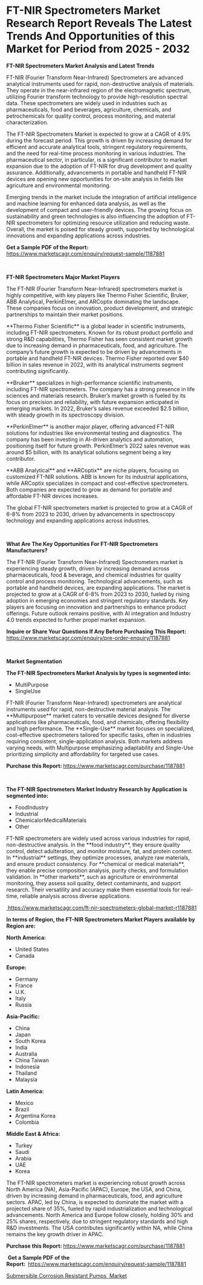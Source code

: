 <p><h1>FT-NIR Spectrometers Market Research Report Reveals The Latest Trends And Opportunities of this Market for Period from 2025 - 2032</h1></p><p><strong>FT-NIR Spectrometers Market Analysis and Latest Trends</strong></p>
<p><p>FT-NIR (Fourier Transform Near-Infrared) Spectrometers are advanced analytical instruments used for rapid, non-destructive analysis of materials. They operate in the near-infrared region of the electromagnetic spectrum, utilizing Fourier transform technology to provide high-resolution spectral data. These spectrometers are widely used in industries such as pharmaceuticals, food and beverages, agriculture, chemicals, and petrochemicals for quality control, process monitoring, and material characterization.</p><p>The FT-NIR Spectrometers Market is expected to grow at a CAGR of 4.9% during the forecast period. This growth is driven by increasing demand for efficient and accurate analytical tools, stringent regulatory requirements, and the need for real-time process monitoring in various industries. The pharmaceutical sector, in particular, is a significant contributor to market expansion due to the adoption of FT-NIR for drug development and quality assurance. Additionally, advancements in portable and handheld FT-NIR devices are opening new opportunities for on-site analysis in fields like agriculture and environmental monitoring.</p><p>Emerging trends in the market include the integration of artificial intelligence and machine learning for enhanced data analysis, as well as the development of compact and user-friendly devices. The growing focus on sustainability and green technologies is also influencing the adoption of FT-NIR spectrometers for optimizing resource utilization and reducing waste. Overall, the market is poised for steady growth, supported by technological innovations and expanding applications across industries.</p></p>
<p><strong>Get a Sample PDF of the Report:&nbsp;</strong> <a href="https://www.marketscagr.com/enquiry/request-sample/1187881?utm_campaign=1998&utm_medium=2&utm_source=Github&utm_content=ia&utm_term=20012025&utm_id=ft-nir-spectrometers">https://www.marketscagr.com/enquiry/request-sample/1187881</a></p>
<p>&nbsp;</p>
<p><strong>FT-NIR Spectrometers Major Market Players</strong></p>
<p><p>The FT-NIR (Fourier Transform Near-Infrared) spectrometers market is highly competitive, with key players like Thermo Fisher Scientific, Bruker, ABB Analytical, PerkinElmer, and ARCoptix dominating the landscape. These companies focus on innovation, product development, and strategic partnerships to maintain their market positions.</p><p>**Thermo Fisher Scientific** is a global leader in scientific instruments, including FT-NIR spectrometers. Known for its robust product portfolio and strong R&D capabilities, Thermo Fisher has seen consistent market growth due to increasing demand in pharmaceuticals, food, and agriculture. The company’s future growth is expected to be driven by advancements in portable and handheld FT-NIR devices. Thermo Fisher reported over $40 billion in sales revenue in 2022, with its analytical instruments segment contributing significantly.</p><p>**Bruker** specializes in high-performance scientific instruments, including FT-NIR spectrometers. The company has a strong presence in life sciences and materials research. Bruker’s market growth is fueled by its focus on precision and reliability, with future expansion anticipated in emerging markets. In 2022, Bruker’s sales revenue exceeded $2.5 billion, with steady growth in its spectroscopy division.</p><p>**PerkinElmer** is another major player, offering advanced FT-NIR solutions for industries like environmental testing and diagnostics. The company has been investing in AI-driven analytics and automation, positioning itself for future growth. PerkinElmer’s 2022 sales revenue was around $5 billion, with its analytical solutions segment being a key contributor.</p><p>**ABB Analytical** and **ARCoptix** are niche players, focusing on customized FT-NIR solutions. ABB is known for its industrial applications, while ARCoptix specializes in compact and cost-effective spectrometers. Both companies are expected to grow as demand for portable and affordable FT-NIR devices increases.</p><p>The global FT-NIR spectrometers market is projected to grow at a CAGR of 6-8% from 2023 to 2030, driven by advancements in spectroscopy technology and expanding applications across industries.</p></p>
<p>&nbsp;</p>
<p><strong>What Are The Key Opportunities For FT-NIR Spectrometers Manufacturers?</strong></p>
<p><p>The FT-NIR (Fourier Transform Near-Infrared) Spectrometers market is experiencing steady growth, driven by increasing demand across pharmaceuticals, food & beverage, and chemical industries for quality control and process monitoring. Technological advancements, such as portable and handheld devices, are expanding applications. The market is projected to grow at a CAGR of 6-8% from 2023 to 2030, fueled by rising adoption in emerging economies and stringent regulatory standards. Key players are focusing on innovation and partnerships to enhance product offerings. Future outlook remains positive, with AI integration and Industry 4.0 trends expected to further propel market expansion.</p></p>
<p><strong>Inquire or Share Your Questions If Any Before Purchasing This Report:</strong> <a href="https://www.marketscagr.com/enquiry/pre-order-enquiry/1187881?utm_campaign=1998&utm_medium=2&utm_source=Github&utm_content=ia&utm_term=20012025&utm_id=ft-nir-spectrometers">https://www.marketscagr.com/enquiry/pre-order-enquiry/1187881</a></p>
<p>&nbsp;</p>
<p><strong>Market Segmentation</strong></p>
<p><strong>The FT-NIR Spectrometers Market Analysis by types is segmented into:</strong></p>
<p><ul><li>MultiPurpose</li><li>SingleUse</li></ul></p>
<p><p>FT-NIR (Fourier Transform Near-Infrared) spectrometers are analytical instruments used for rapid, non-destructive material analysis. The **Multipurpose** market caters to versatile devices designed for diverse applications like pharmaceuticals, food, and chemicals, offering flexibility and high performance. The **Single-Use** market focuses on specialized, cost-effective spectrometers tailored for specific tasks, often in industries requiring consistent, single-application analysis. Both markets address varying needs, with Multipurpose emphasizing adaptability and Single-Use prioritizing simplicity and affordability for targeted use cases.</p></p>
<p><strong>Purchase this Report:&nbsp;</strong><a href="https://www.marketscagr.com/purchase/1187881?utm_campaign=1998&utm_medium=2&utm_source=Github&utm_content=ia&utm_term=20012025&utm_id=ft-nir-spectrometers">https://www.marketscagr.com/purchase/1187881</a></p>
<p>&nbsp;</p>
<p><strong>The FT-NIR Spectrometers Market Industry Research by Application is segmented into:</strong></p>
<p><ul><li>FoodIndustry</li><li>Industrial</li><li>ChemicalorMedicalMaterials</li><li>Other</li></ul></p>
<p><p>FT-NIR spectrometers are widely used across various industries for rapid, non-destructive analysis. In the **food industry**, they ensure quality control, detect adulteration, and monitor moisture, fat, and protein content. In **industrial** settings, they optimize processes, analyze raw materials, and ensure product consistency. For **chemical or medical materials**, they enable precise composition analysis, purity checks, and formulation validation. In **other markets**, such as agriculture or environmental monitoring, they assess soil quality, detect contaminants, and support research. Their versatility and accuracy make them essential tools for real-time, reliable analysis across diverse applications.</p></p>
<p><a href="https://www.marketscagr.com/ft-nir-spectrometers-global-market-r1187881?utm_campaign=1998&utm_medium=2&utm_source=Github&utm_content=ia&utm_term=20012025&utm_id=ft-nir-spectrometers">&nbsp;https://www.marketscagr.com/ft-nir-spectrometers-global-market-r1187881</a></p>
<p><strong>In terms of Region, the FT-NIR Spectrometers Market Players available by Region are:</strong></p>
<p>
    <p> <strong> North America: </strong>
        <ul>
            <li>United States</li>
            <li>Canada</li>
        </ul>
        </p> 
    <p> <strong> Europe: </strong>
        <ul>
            <li>Germany</li>
            <li>France</li>
            <li>U.K.</li>
            <li>Italy</li>
            <li>Russia</li>
        </ul>
        </p> 
    <p> <strong> Asia-Pacific: </strong>
        <ul>
            <li>China</li>
            <li>Japan</li>
            <li>South Korea</li>
            <li>India</li>
            <li>Australia</li>
            <li>China Taiwan</li>
            <li>Indonesia</li>
            <li>Thailand</li>
            <li>Malaysia</li>
        </ul>
        </p> 
    <p> <strong> Latin America: </strong>
        <ul>
            <li>Mexico</li>
            <li>Brazil</li>
            <li>Argentina Korea</li>
            <li>Colombia</li>
        </ul>
        </p> 
    <p> <strong> Middle East & Africa: </strong>
        <ul>
            <li>Turkey</li>
            <li>Saudi</li>
            <li>Arabia</li>
            <li>UAE</li>
            <li>Korea</li>
        </ul>
    </p>
    </p>
<p><p>The FT-NIR spectrometers market is experiencing robust growth across North America (NA), Asia-Pacific (APAC), Europe, the USA, and China, driven by increasing demand in pharmaceuticals, food, and agriculture sectors. APAC, led by China, is expected to dominate the market with a projected share of 35%, fueled by rapid industrialization and technological advancements. North America and Europe follow closely, holding 30% and 25% shares, respectively, due to stringent regulatory standards and high R&D investments. The USA contributes significantly within NA, while China remains the key growth driver in APAC.</p></p>
<p><strong>Purchase this Report: </strong><a href="https://www.marketscagr.com/purchase/1187881?utm_campaign=1998&utm_medium=2&utm_source=Github&utm_content=ia&utm_term=20012025&utm_id=ft-nir-spectrometers">https://www.marketscagr.com/purchase/1187881</a></p>
<p>&nbsp;<strong>Get a Sample PDF of the Report:&nbsp;&nbsp;</strong><a href="https://www.marketscagr.com/enquiry/request-sample/1187881?utm_campaign=1998&utm_medium=2&utm_source=Github&utm_content=ia&utm_term=20012025&utm_id=ft-nir-spectrometers">https://www.marketscagr.com/enquiry/request-sample/1187881</a></p>
<p><strong></strong></p>
<p><p><a href="https://github.com/dringals/Market-Research-Report-List-6/blob/main/submersible-corrosion-resistant-pumps-market.md?utm_campaign=1998&utm_medium=2&utm_source=Github&utm_content=ia&utm_term=20012025&utm_id=ft-nir-spectrometers">Submersible Corrosion Resistant Pumps  Market</a></p></p>